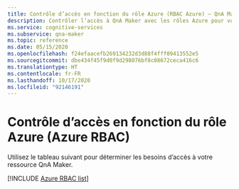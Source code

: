 ```yaml
---
title: Contrôle d’accès en fonction du rôle Azure (RBAC Azure) – QnA Maker
description: Contrôler l’accès à QnA Maker avec les rôles Azure pour votre ressource QnA Maker
ms.service: cognitive-services
ms.subservice: qna-maker
ms.topic: reference
ms.date: 05/15/2020
ms.openlocfilehash: f24efaacefb269134232d3d88f4fff09413552e5
ms.sourcegitcommit: dbe434f45f9d0f9d298076bf8c08672ceca416c6
ms.translationtype: HT
ms.contentlocale: fr-FR
ms.lasthandoff: 10/17/2020
ms.locfileid: "92146191"
---
```

# <a name="azure-role-based-access-control-azure-rbac"></a>Contrôle d’accès en fonction du rôle Azure (Azure RBAC)

Utilisez le tableau suivant pour déterminer les besoins d’accès à votre ressource QnA Maker.

[!INCLUDE [Azure RBAC list](./includes/role-based-access-control.md)]